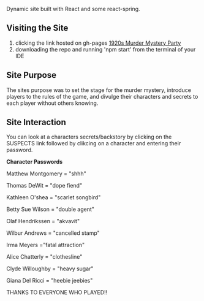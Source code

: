 Dynamic site built with React and some react-spring.

## Visiting the Site

1. clicking the link hosted on gh-pages [1920s Murder Mystery Party](https://dan2d.github.io/1920s-Murder-Mystery-Party/)
2. downloading the repo and running 'npm start' from the terminal of your IDE

## Site Purpose

The sites purpose was to set the stage for the murder mystery, introduce players to the rules of the game, and divulge their characters and secrets to each player without others knowing.

## Site Interaction

You can look at a characters secrets/backstory by clicking on the SUSPECTS link followed by clikcing on a character and entering their password.

 **Character Passwords**
 
  Matthew Montgomery = "shhh"
  
  Thomas DeWit = "dope fiend"
  
  Kathleen O'shea = "scarlet songbird"
  
  Betty Sue Wilson = "double agent"
  
  Olaf Hendrikssen = "akvavit"
  
  Wilbur Andrews = "cancelled stamp"
  
  Irma Meyers ="fatal attraction"
  
  Alice Chatterly = "clothesline"
 
  Clyde Willoughby = "heavy sugar"
  
  Giana Del Ricci = "heebie jeebies"
  
  
  THANKS TO EVERYONE WHO PLAYED!!
